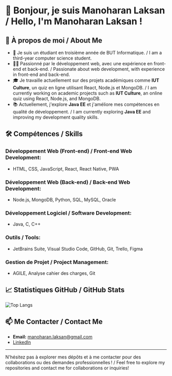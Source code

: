# 👋 Bonjour, je suis Manoharan Laksan / Hello, I'm Manoharan Laksan !

## 🚀 À propos de moi / About Me
- 🌱 Je suis un étudiant en troisième année de BUT Informatique. / I am a third-year computer science student.
- 👨‍💻 Passionné par le développement web, avec une expérience en front-end et back-end. / Passionate about web development, with experience in front-end and back-end.
- 🎓 Je travaille actuellement sur des projets académiques comme **IUT Culture**, un quiz en ligne utilisant React, Node.js et MongoDB. / I am currently working on academic projects such as **IUT Culture**, an online quiz using React, Node.js, and MongoDB.
- 📚 Actuellement, j'explore **Java EE** et j'améliore mes compétences en qualité de développement. / I am currently exploring **Java EE** and improving my development quality skills.

## 🛠️ Compétences / Skills

### Développement Web (Front-end) / Front-end Web Development:
- HTML, CSS, JavaScript, React, React Native, PWA

### Développement Web (Back-end) / Back-end Web Development:
- Node.js, MongoDB, Python, SQL, MySQL, Oracle

### Développement Logiciel / Software Development:
- Java, C, C++

### Outils / Tools:
- JetBrains Suite, Visual Studio Code, GitHub, Git, Trello, Figma

### Gestion de Projet / Project Management:
- AGILE, Analyse cahier des charges, Git

## 📈 Statistiques GitHub / GitHub Stats

![Top Langs](https://github-readme-stats.vercel.app/api/top-langs/?username=LaksanM&layout=compact&theme=radical)

## 📫 Me Contacter / Contact Me
- **Email:** manoharan.laksan@gmail.com
- [LinkedIn](https://www.linkedin.com/in/laksan-manoharan-0579791b7/)


---

N'hésitez pas à explorer mes dépôts et à me contacter pour des collaborations ou des demandes professionnelles ! / Feel free to explore my repositories and contact me for collaborations or inquiries!
